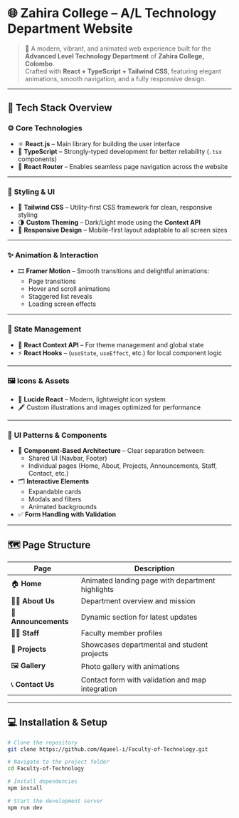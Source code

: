 # 🌐 Zahira College – A/L Technology Department Website

> 🚀 A modern, vibrant, and animated web experience built for the **Advanced Level Technology Department** of **Zahira College, Colombo**.  
> Crafted with **React + TypeScript + Tailwind CSS**, featuring elegant animations, smooth navigation, and a fully responsive design.

---

## 🧠 Tech Stack Overview

### ⚙️ **Core Technologies**
- ⚛️ **React.js** – Main library for building the user interface  
- 🧩 **TypeScript** – Strongly-typed development for better reliability (`.tsx` components)  
- 🧭 **React Router** – Enables seamless page navigation across the website  

---

### 🎨 **Styling & UI**
- 💨 **Tailwind CSS** – Utility-first CSS framework for clean, responsive styling  
- 🌗 **Custom Theming** – Dark/Light mode using the **Context API**  
- 📱 **Responsive Design** – Mobile-first layout adaptable to all screen sizes  

---

### ✨ **Animation & Interaction**
- 🎞️ **Framer Motion** – Smooth transitions and delightful animations:
  - Page transitions  
  - Hover and scroll animations  
  - Staggered list reveals  
  - Loading screen effects  

---

### 🧠 **State Management**
- 🧵 **React Context API** – For theme management and global state  
- ⚡ **React Hooks** – (`useState`, `useEffect`, etc.) for local component logic  

---

### 🖼️ **Icons & Assets**
- 🧭 **Lucide React** – Modern, lightweight icon system  
- 🖋️ Custom illustrations and images optimized for performance  

---

### 🧩 **UI Patterns & Components**
- 🧱 **Component-Based Architecture** – Clear separation between:
  - Shared UI (Navbar, Footer)
  - Individual pages (Home, About, Projects, Announcements, Staff, Contact, etc.)  
- 🗂️ **Interactive Elements**
  - Expandable cards  
  - Modals and filters  
  - Animated backgrounds  
- ✅ **Form Handling with Validation**  

---

## 🗺️ **Page Structure**

| Page | Description |
|------|--------------|
| 🏠 **Home** | Animated landing page with department highlights |
| 🧑‍🏫 **About Us** | Department overview and mission |
| 📢 **Announcements** | Dynamic section for latest updates |
| 👨‍🏫 **Staff** | Faculty member profiles |
| 🧰 **Projects** | Showcases departmental and student projects |
| 🖼️ **Gallery** | Photo gallery with animations |
| 📞 **Contact Us** | Contact form with validation and map integration |

---

## 💻 **Installation & Setup**

```bash
# Clone the repository
git clone https://github.com/Aqueel-i/Faculty-of-Technology.git

# Navigate to the project folder
cd Faculty-of-Technology

# Install dependencies
npm install

# Start the development server
npm run dev
